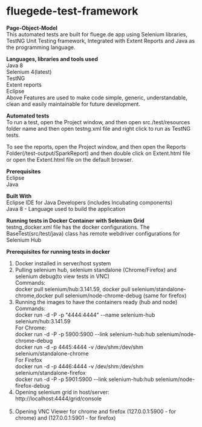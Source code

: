 # fluegede-test-framework
**Page-Object-Model <br/>**
This automated tests are built for fluege.de app using Selenium libraries, TestNG Unit Testing framework, Integrated with Extent Reports and Java as the programming language. <br/>


**Languages, libraries and tools used <br/>**
Java 8 <br/>
Selenium 4(latest) <br/>
TestNG <br/>
Extent reports <br/>
Eclipse <br/>
Above Features are used to make code simple, generic, understandable, clean and easily maintainable for future development. <br/>

**Automated tests <br/>**
To run a test, open the Project window, and then open src./test/resources folder name and then open testng.xml file and right click to run as TestNG tests. <br/>

To see the reports, open the Project window, and then open the Reports Folder(/test-output/SparkReport) and then double click on Extent.html file or open the Extent.html file on the default browser. <br/>

**Prerequisites <br/>**
Eclipse <br/>
Java <br/>

**Built With <br/>**
Eclipse IDE for Java Developers (includes Incubating components) <br/>
Java 8 - Language used to build the application <br/>

**Running tests in Docker Container with Selenium Grid <br/>**
testng_docker.xml file has the docker configurations. The BaseTest(src/test/java) class has remote webdriver configurations for Selenium Hub

**Prerequisites for running tests in docker <br/>**
1. Docker installed in server/host system <br/>
2. Pulling selenium hub, selenium standalone (Chrome/Firefox) and selenium debug(to view tests in VNC) <br/>
Commands: <br/>
docker pull selenium/hub:3.141.59, docker pull selenium/standalone-chrome,docker pull selenium/node-chrome-debug (same for firefox) <br/>
3. Running the images to have the containers ready (hub and node) <br/>
Commands: <br/>
docker run -d -P -p "4444:4444" --name selenium-hub selenium/hub:3.141.59 <br/>
For Chrome: <br/>
docker run -d -P -p 5900:5900 --link selenium-hub:hub selenium/node-chrome-debug <br/>
docker run -d -p 4445:4444 -v /dev/shm:/dev/shm selenium/standalone-chrome <br/>
For Firefox <br/>
docker run -d -p 4446:4444 -v /dev/shm:/dev/shm selenium/standalone-firefox <br/>
docker run -d -P -p 5901:5900 --link selenium-hub:hub selenium/node-firefox-debug <br/>
4. Opening selenium grid in host/server: http://localhost:4444/grid/console <br/> <br/>
5. Opening VNC Viewer for chrome and firefox (127.0.0.1:5900 - for chrome) and (127.0.0.1:5901 - for firefox) <br/>
